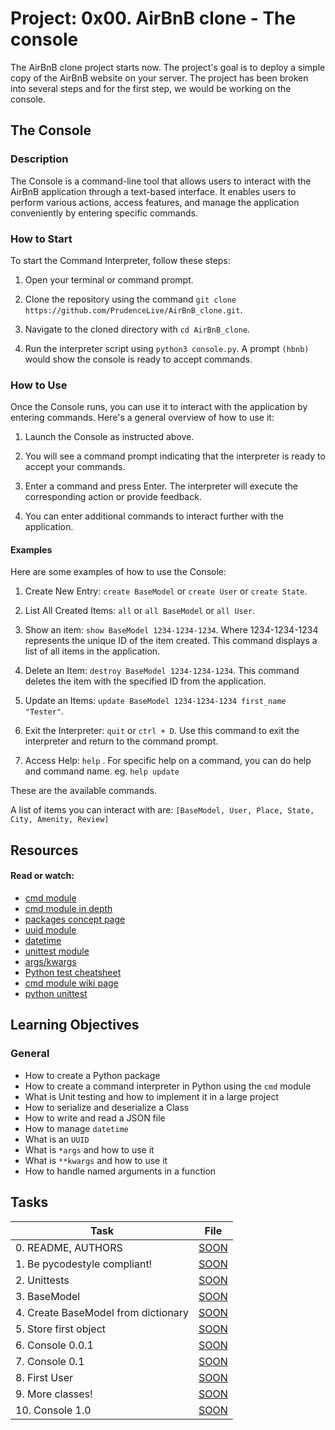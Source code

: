 # Project: 0x00. AirBnB clone - The console
The AirBnB clone project starts now. The project's goal is to deploy a simple copy of the AirBnB website on your server.
The project has been broken into several steps and for the first step, we would be working on the console.
## The Console
### Description
The Console is a command-line tool that allows users to interact with the AirBnB application through a text-based interface. It enables users to perform various actions, access features, and manage the application conveniently by entering specific commands.

### How to Start
To start the Command Interpreter, follow these steps:

1. Open your terminal or command prompt.

2. Clone the repository using the command `git clone https://github.com/PrudenceLive/AirBnB_clone.git`.

3. Navigate to the cloned directory  with `cd AirBnB_clone`.

4. Run the interpreter script using `python3 console.py`. A prompt `(hbnb) ` would show the console is ready to accept commands.

### How to Use
Once the Console runs, you can use it to interact with the application by entering commands. Here's a general overview of how to use it:

1. Launch the Console as instructed above.

2. You will see a command prompt indicating that the interpreter is ready to accept your commands.

3. Enter a command and press Enter. The interpreter will execute the corresponding action or provide feedback.

4. You can enter additional commands to interact further with the application.

#### Examples
Here are some examples of how to use the Console:

1. Create New Entry:
	`create BaseModel` or `create User` or `create State`.

2. List All Created Items:
	`all` or `all BaseModel` or `all User`.

3. Show an item:
	`show BaseModel 1234-1234-1234`.
Where 1234-1234-1234 represents the unique ID of the item created. This command displays a list of all items in the application.

4. Delete an Item:
	`destroy BaseModel 1234-1234-1234`.
This command deletes the item with the specified ID from the application.

5. Update an Items:
	`update BaseModel 1234-1234-1234 first_name "Tester"`.

6. Exit the Interpreter:
	`quit` or `ctrl + D`.
Use this command to exit the interpreter and return to the command prompt.

7. Access Help:
	`help` .
For specific help on a command, you can do help and command name. eg.
	`help update`

These are the available commands.

A list of items you can interact with are:
`[BaseModel, User, Place, State, City, Amenity, Review]`


## Resources

#### Read or watch:

* [cmd module](https://intranet.alxswe.com/rltoken/8ecCwE6veBmm3Nppw4hz5A)
* [cmd module in depth](https://intranet.alxswe.com/rltoken/uEy4RftSdKypoig9NFTvCg)
* [packages concept page]()
* [uuid module](https://intranet.alxswe.com/rltoken/KfL9TqwdI69W6ttG6gTPPQ)
* [datetime](https://intranet.alxswe.com/rltoken/1d8I3jSKgnYAtA1IZfEDpA)
* [unittest module](https://intranet.alxswe.com/rltoken/IlFiMB8UmqBG2CxA0AD3jA)
* [args/kwargs](https://intranet.alxswe.com/rltoken/C_a0EKbtvKdMcwIAuSIZng)
* [Python test cheatsheet](https://intranet.alxswe.com/rltoken/tgNVrKKzlWgS4dfl3mQklw)
* [cmd module wiki page](https://intranet.alxswe.com/rltoken/EvcaH9uTLlauxuw03WnkOQ)
* [python unittest](https://intranet.alxswe.com/rltoken/begh14KQA-3ov29KvD_HvA)
## Learning Objectives

### General

* How to create a Python package
* How to create a command interpreter in Python using the <code>cmd</code> module
* What is Unit testing and how to implement it in a large project
* How to serialize and deserialize a Class
* How to write and read a JSON file
* How to manage <code>datetime</code>
* What is an <code>UUID</code>
* What is <code>*args</code> and how to use it
* What is <code>**kwargs</code> and how to use it
* How to handle named arguments in a function
## Tasks

| Task | File |
| ---- | ---- |
| 0. README, AUTHORS | [SOON](./) |
| 1. Be pycodestyle compliant! | [SOON](./) |
| 2. Unittests | [SOON](./) |
| 3. BaseModel | [SOON](./) |
| 4. Create BaseModel from dictionary | [SOON](./) |
| 5. Store first object | [SOON](./) |
| 6. Console 0.0.1 | [SOON](./) |
| 7. Console 0.1 | [SOON](./) |
| 8. First User | [SOON](./) |
| 9. More classes! | [SOON](./) |
| 10. Console 1.0 | [SOON](./) |
